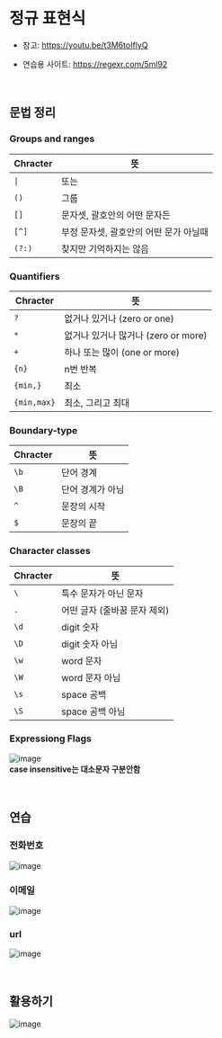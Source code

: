 # 정규 표현식

- 참고: https://youtu.be/t3M6toIflyQ

- 연습용 사이트: https://regexr.com/5ml92   
   
<br>
   
## 문법 정리

### Groups and ranges

| Chracter | 뜻                                     |
| -------- | -------------------------------------- |
| `\|`     | 또는                                   |
| `()`     | 그룹                                   |
| `[]`     | 문자셋, 괄호안의 어떤 문자든           |
| `[^]`    | 부정 문자셋, 괄호안의 어떤 문가 아닐때 |
| `(?:)`   | 찾지만 기억하지는 않음                 |

### Quantifiers

| Chracter    | 뜻                                  |
| ----------- | ----------------------------------- |
| `?`         | 없거나 있거나 (zero or one)         |
| `*`         | 없거나 있거나 많거나 (zero or more) |
| `+`         | 하나 또는 많이 (one or more)        |
| `{n}`       | n번 반복                            |
| `{min,}`    | 최소                                |
| `{min,max}` | 최소, 그리고 최대                   |

### Boundary-type

| Chracter | 뜻               |
| -------- | ---------------- |
| `\b`     | 단어 경계        |
| `\B`     | 단어 경계가 아님 |
| `^`      | 문장의 시작      |
| `$`      | 문장의 끝        |

### Character classes

| Chracter | 뜻                           |
| -------- | ---------------------------- |
| `\`      | 특수 문자가 아닌 문자        |
| `.`      | 어떤 글자 (줄바꿈 문자 제외) |
| `\d`     | digit 숫자                   |
| `\D`     | digit 숫자 아님              |
| `\w`     | word 문자                    |
| `\W`     | word 문자 아님               |
| `\s`     | space 공백                   |
| `\S`     | space 공백 아님              |

### Expressiong Flags
![image](https://user-images.githubusercontent.com/43921054/109905597-5e364480-7ce2-11eb-8c35-81a5eeb4d1e6.png)  
**case insensitive는 대소문자 구분안함**  

<br>

## 연습
### 전화번호

![image](https://user-images.githubusercontent.com/43921054/109906018-0fd57580-7ce3-11eb-8efd-19e5df13c6ff.png)
### 이메일

![image](https://user-images.githubusercontent.com/43921054/109906198-6773e100-7ce3-11eb-87c2-a6c4b370085d.png)
### url

![image](https://user-images.githubusercontent.com/43921054/109906300-95f1bc00-7ce3-11eb-80f1-f1484515f374.png)

<br>

## 활용하기
![image](https://user-images.githubusercontent.com/43921054/109906495-f3860880-7ce3-11eb-935f-239a44d3170c.png)
